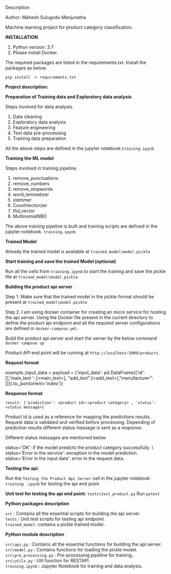 Description
 
Author: Mahesh Sulugodu Manjunatha

Machine learning project for product category classification. 


**INSTALLATION**

1. Python version: 3.7 
1. Please install Docker.

The required packages are listed in the requirements.txt. Install the
packages as below.
 
`pip install -r requirements.txt`


**Project description:**

**Preparation of Training data  and Exploratory data analysis**

Steps involved for data analysis.

1. Data cleaning
2. Exploratory data analysis
3. Feature engineering
4. Text data pre-processing
4. Training data preparation

All the above steps are defined in the jupyter notebook.`training.ipynb`



**Training the ML model**

Steps involved in training pipeline.

1. remove_punctuations
2. remove_numbers
3. remove_stopwords
4. word_lemmatizer
5. stemmer
6. CountVectorizer
7. tfid_vector
8. MultinomialNB() 

The above training pipeline is built and training scripts are defined in the
jupyter notebook. `training.ipynb`

**Trained Model** 

Already the trained model is available at `trained_model\model.pickle`

**Start training and save the trained Model (optional)** 

Run all the cells from `training.ipynb` to start the training and save the
pickle file at `trained_model\model.pickle`.

**Building the product api server** 

Step 1. Make sure that the trained model in the pickle format should be present
 at 
`trained_model\model.pickle`

Step 2. I am using docker container for creating an micro service for hosting
the api server. Using the Docker file present in the current directory to define the
product api endpoint and all the required server configurations are defined
 in `docker-compose.yml`. 

Build the product api server and start the server by the below command \
`docker compose up` 

Product API end point will be running at `http://localhost:5000/products`. 

**Request format**

example_input_data = 
payload = {'input_data': pd.DataFrame({'id': [<product id>],'main_text
': [<main_text>], "add_text":[<add_text>],"manufacturer":[<manufacturer>]}).to_json(orient='index')}

**Response format**

`result: {'prediction': <product id>:<product category> , 'status': <status
 message>}`

Product id is used as a reference for mapping the predictions results.
Request data is validated and verified before processing.
Depending of prediction results different status message is sent as a response.

Different status messages are mentioned below

status='OK': if the model predicts the product category successfully. \ 
status='Error in the service': exception in the model prediction. \
status='Error in the input data': error in the request data. 


**Testing the api:** 

Run the `Testing the Product Api Server` cell in the jupyter notebook `training
.ipynb` for testing the api end point.


**Unit test for testing the api end point:**  `tests\test_product.py` 
Run `pytest` 


**Python packages description**

`src` : Contains all the essential scripts for building the api server.\
`tests` : Unit test scripts for testing api endpoint.\
`trained_model`: contains a pickle trained model.

**Python module description**

`src\api.py` : Contains all the essential functions for building the api server. \
`src\model.py` : Contains functions for loading the pickle model.\
`src\pre_processing.py` : Pre-processing pipeline for training..\
`src\utils.py` : Util function for RESTAPI. \
`training.ipynb` : Jupyter Notebook for training and data analysis.
 
